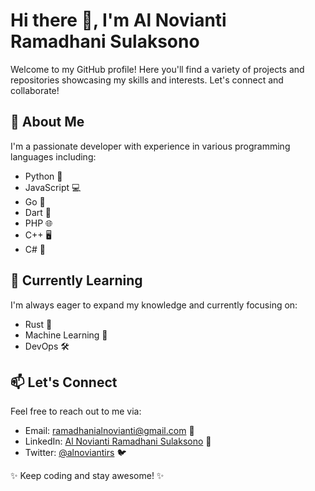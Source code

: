 # Hi there 👋, I'm Al Novianti Ramadhani Sulaksono

Welcome to my GitHub profile! Here you'll find a variety of projects and repositories showcasing my skills and interests. Let's connect and collaborate!

## 🚀 About Me

I'm a passionate developer with experience in various programming languages including:

- Python 🐍
- JavaScript 💻
- Go 🚀
- Dart 🎯
- PHP 🌐
- C++ 🖥️
- C# 🔢

## 🌱 Currently Learning

I'm always eager to expand my knowledge and currently focusing on:

- Rust 🦀
- Machine Learning 🤖
- DevOps 🛠️

## 📫 Let's Connect

Feel free to reach out to me via:

- Email: ramadhanialnovianti@gmail.com 📧
- LinkedIn: [Al Novianti Ramadhani Sulaksono](https://www.linkedin.com/in/alnoviantirs/) 💼
- Twitter: [@alnoviantirs](https://twitter.com/alnoviantirs) 🐦

✨ Keep coding and stay awesome! ✨
